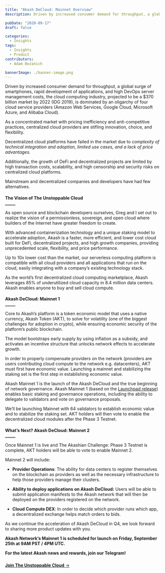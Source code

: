 ```yaml
---
title: "Akash DeCloud: Mainnet Overview"
description: Driven by increased consumer demand for throughput, a global surge of smartphones, rapid development of applications, and high DevOps server management costs, the cloud computing industry, projected to be a $370 billion market by 2022 (IDG 2019), is dominated by an oligarchy of four cloud service providers (Amazon Web Services, Google Cloud, Microsoft Azure, and Alibaba Cloud).

pubDate: "2020-09-17"
draft: false

categories:
  - Insights
tags:
  - Insights
  - Product
contributors:
  - Adam Bozanich

bannerImage: ./banner-image.png
---
```

Driven by increased consumer demand for throughput, a global surge of smartphones, rapid development of applications, and high DevOps server management costs, the cloud computing industry, projected to be a $370 billion market by 2022 (IDG 2019), is dominated by an oligarchy of four cloud service providers (Amazon Web Services, Google Cloud, Microsoft Azure, and Alibaba Cloud). 

As a concentrated market with pricing inefficiency and anti-competitive practices, centralized cloud providers are stifling innovation, choice, and flexibility. 

Decentralized cloud platforms have failed in the market due to _complexity of technical integration and adoption, limited use cases, and a lack of price advantages._

Additionally, the growth of DeFi and decentralized projects are limited by high transaction costs, scalability, and high censorship and security risks on centralized cloud platforms.

Mainstream and decentralized companies and developers have had few alternatives.

####   
**The Vision of The Unstoppable Cloud**  
**\_\_\_\_\_**

As open source and blockchain developers ourselves, Greg and I set out to realize the vision of a permissionless, sovereign, and open cloud where builders of the Internet have greater freedom to create.  

With advanced containerization technology and a unique staking model to accelerate adoption, Akash is a faster, more efficient, and lower cost cloud built for DeFi, decentralized projects, and high growth companies, providing unprecedented scale, flexibility, and price performance.   

Up to 10x lower cost than the market, our serverless computing platform is compatible with all cloud providers and all applications that run on the cloud, easily integrating with a company’s existing technology stack.  

As the world’s first decentralized cloud computing marketplace, Akash leverages 85% of underutilized cloud capacity in 8.4 million data centers. Akash enables anyone to buy and sell cloud compute.

####   
**Akash DeCloud: Mainnet 1**  
**\_\_\_\_\_**  

Core to Akash’s platform is a token economic model that uses a native currency, Akash Token (AKT), to solve for volatility (one of the biggest challenges for adoption in crypto), while ensuring economic security of the platform’s public blockchain.   

The model bootstraps early supply by using inflation as a subsidy, and activates an incentive structure that unlocks network effects to accelerate growth.  

In order to properly compensate providers on the network (providers are users contributing cloud compute to the network e.g. datacenters), AKT must first have economic value. Launching a mainnet and stabilizing the staking set is the first step in establishing economic value.   

Akash Mainnet 1 is the launch of the Akash DeCloud and the true beginning of network governance. Akash Mainnet 1 (based on the [Launchpad release](https://blog.cosmos.network/launchpad-a-pre-stargate-stable-version-of-the-cosmos-sdk-e0c58d8c4e24?gi=5e98f3fdc4eb)) enables basic staking and governance operations, including the ability to delegate to validators and vote on governance proposals.   

We’ll be launching Mainnet with 64 validators to establish economic value and to stabilize the staking set. AKT holders will then vote to enable the decentralized cloud modules after the Phase 3 Testnet.

####   
**What’s Next? Akash DeCloud: Mainnet 2**  
**\_\_\_\_\_**  

Once Mainnet 1 is live and The Akashian Challenge: Phase 3 Testnet is complete, AKT holders will be able to vote to enable Mainnet 2.   

Mainnet 2 will include:  

*   **Provider Operations**: The ability for data centers to register themselves on the blockchain as providers as well as the necessary infrastructure to help those providers manage their clusters.
    
*   **Ability to deploy applications on Akash DeCloud:** Users will be able to submit application manifests to the Akash network that will then be deployed on the providers registered on the network.
    
*   **Cloud Compute DEX**: In order to decide which provider runs which app, a decentralized exchange helps match orders to bids.  
    

As we continue the acceleration of Akash DeCloud in Q4, we look forward to sharing more product updates with you.   

**Akash Network’s Mainnet 1 is scheduled for launch on Friday, September 25th at 9AM PST / 4PM UTC.**

**For the latest Akash news and rewards, join our Telegram!**  

###   
[**Join The Unstoppable Cloud** →](https://t.me/AkashNW)